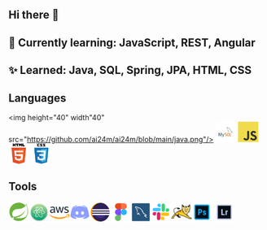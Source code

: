 ## Hi there 👋

## 🌱 Currently learning: JavaScript, REST, Angular 

## ✨ Learned: Java, SQL, Spring, JPA, HTML, CSS 


## Languages 
<img height="40" width"40" src="https://github.com/ai24m/ai24m/blob/main/java.png"/> <img height="40" width="40" src="https://raw.githubusercontent.com/github/explore/80688e429a7d4ef2fca1e82350fe8e3517d3494d/topics/mysql/mysql.png"/> <img height="40" width="40" src="https://raw.githubusercontent.com/github/explore/80688e429a7d4ef2fca1e82350fe8e3517d3494d/topics/javascript/javascript.png"/> <img height="40" width="40" src="https://raw.githubusercontent.com/github/explore/80688e429a7d4ef2fca1e82350fe8e3517d3494d/topics/html/html.png"/> <img height="40" width="40" src="https://raw.githubusercontent.com/github/explore/80688e429a7d4ef2fca1e82350fe8e3517d3494d/topics/css/css.png"/>


## Tools 
 <img height="40" width="40" src="https://raw.githubusercontent.com/github/explore/80688e429a7d4ef2fca1e82350fe8e3517d3494d/topics/spring-boot/spring-boot.png"/><img height="40" width="40" src="https://github.com/ai24m/ai24m/blob/main/atom.png"/><img height="40" width="40" src="https://github.com/ai24m/ai24m/blob/main/aws.png"/><img height="40" width="40" src="https://github.com/ai24m/ai24m/blob/main/discord.png"/><img height="40" width="40" src="https://github.com/ai24m/ai24m/blob/main/eclipse.png"/><img height="40" width="40" src="https://github.com/ai24m/ai24m/blob/main/figma.png"/><img height="40" width="40" src="https://github.com/ai24m/ai24m/blob/main/mysql-workbench-icon.png"/><img height="40" width="40" src="https://github.com/ai24m/ai24m/blob/main/slack.png"/><img height="40" width="40" src="https://github.com/ai24m/ai24m/blob/main/tomcat.png"/><img height="40" width="40" src="https://github.com/ai24m/ai24m/blob/main/photoshop.png"/> <img height="40" width="40" src="https://github.com/ai24m/ai24m/blob/main/lightroom%20classic.png"/> 


